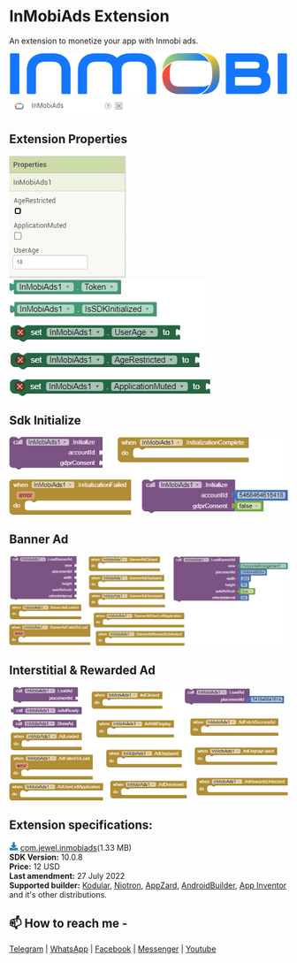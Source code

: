 # InMobiAds Extension
An extension to monetize your app with Inmobi ads.

<img src="https://github.com/jewelshkjony/InMobiAds/raw/main/images/inmobi-logo.png"/>

<img src="https://github.com/jewelshkjony/InMobiAds/raw/main/images/aix.png"/>

## Extension Properties

<img src="https://github.com/jewelshkjony/InMobiAds/raw/main/images/property-1.png"/>
<img src="https://github.com/jewelshkjony/InMobiAds/raw/main/images/property-2.png"/>

## Sdk Initialize

<img src="https://github.com/jewelshkjony/InMobiAds/raw/main/images/sdk.png"/>

## Banner Ad

<img src="https://github.com/jewelshkjony/InMobiAds/raw/main/images/banner.png"/>

## Interstitial & Rewarded Ad

<img src="https://github.com/jewelshkjony/InMobiAds/raw/main/images/interstitial-rewarded.png"/>

## Extension specifications:
<img src="https://github.com/jewelshkjony/InMobiAds/raw/main/images/download.png"/> <a href="https://t.me/jewelshkjony/">com.jewel.inmobiads</a>(1.33 MB) \
<b>SDK Version:</b> 10.0.8\
<b>Price:</b> 12 USD\
<b>Last amendment:</b> 27 July 2022\
<b>Supported builder:</b> <a href="https://www.kodular.io/">Kodular</a>, <a href="https://niotron.com/">Niotron</a>, <a href="https://appzard.com/">AppZard</a>, <a href="https://androidbuilder.in/">AndroidBuilder</a>, <a href="http://ai2.appinventor.mit.edu/">App Inventor</a> and it's other distributions.

## 📫 How to reach me -

<a href="https://t.me/jewelshkjony">Telegram</a> | <a href="https://wa.me/8801775668913">WhatsApp</a> | <a href="https://fb.com/jewelshkjony">Facebook</a> | <a href="https://m.me/jewelshkjony">Messenger</a> | <a href="https://m.youtube.com/c/JewelShikderJony">Youtube</a>
